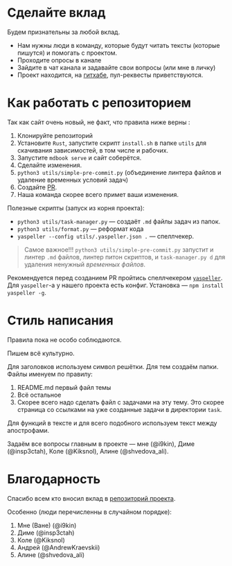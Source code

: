 # Сделайте вклад

Будем признательны за любой вклад.

* Нам нужны люди в команду, которые будут читать тексты (которые пишутся) и помогать с проектом. 
* Проходите опросы в канале
* Зайдите в чат канала и задавайте свои вопросы (или мне в личку)
* Проект находится, на [гитхабе](https://github.com/9kin/is-algo/tree/master/), пул-реквесты приветствуются.

# Как работать с репозиторием 

Так как сайт очень новый, не факт, что правила ниже верны :

1. Клонируйте репозиторий
2. Установите `Rust`, запустите скрипт `install.sh` в папке `utils` для скачивания зависимостей, в том числе и рабочих.
4. Запустите `mdbook serve` и сайт соберётся. 
5. Сделайте изменения.
6. `python3 utils/simple-pre-commit.py` (объединение линтера файлов и удаление временных условий задач)
7. Создайте [PR](https://github.com/9kin/is-algo).
8. Наша команда скорее всего примет ваши изменения.

Полезные скрипты (запуск из корня проекта):

* `python3 utils/task-manager.py` &mdash; создаёт `.md` файлы задач из папок.
* `python3 utils/format.py` &mdash; реформат кода
* `yaspeller --config utils/.yaspeller.json .` &mdash; спеллчекер.

> Самое важное!!! `python3 utils/simple-pre-commit.py` запустит и линтер `.md` файлов, линтер питон скриптов, и `task-manager.py d` для удаления ненужный *временных файлов*.

Рекомендуется перед созданием PR пройтись спеллчекером [`yaspeller`](https://github.com/hcodes/yaspeller). Для `yaspeller`-а у нашего проекта есть конфиг. Установка &mdash; `npm install yaspeller -g`.


# Стиль написания

Правила пока не особо соблюдаются.

Пишем всё культурно. 

Для заголовков используем символ решётки. Для тем создаём папки. Файлы именуем по правилу: 

1. README.md первый файл темы
2. Всё остальное
3. Скорее всего надо сделать файл с задачами на эту тему. Это скорее страница со ссылками на уже созданные задачи в директории `task`.

Для функций в тексте и для всего подобного используем текст между апострофами.

Задаём все вопросы главным в проекте &mdash; мне (@i9kin), Диме (@insp3ctah), Коле (@Kiksnol), Алине (@shvedova_ali).

# Благодарность

Спасибо всем кто вносил вклад в [репозиторий проекта](https://github.com/9kin/is-algo/graphs/contributors).

Особенно (люди перечисленны в случайном порядке):

1. Мне (Ване) (@i9kin)
2. Диме (@insp3ctah)
3. Коле (@Kiksnol)
4. Андрей (@AndrewKraevskii)
5. Алине (@shvedova_ali)